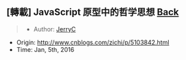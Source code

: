 ## [轉載] JavaScript 原型中的哲学思想 [Back](./../post.md)

> - Author: [JerryC](huang-jerryc.com)
- Origin: http://www.cnblogs.com/zichi/p/5103842.html
- Time: Jan, 5th, 2016
